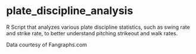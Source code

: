 # plate_discipline_analysis
R Script that analyzes various plate discipline statistics, such as swing rate and strike rate, to better understand pitching strikeout and walk rates.

Data courtesy of Fangraphs.com
